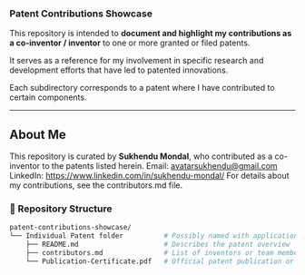 ### Patent Contributions Showcase

This repository is intended to **document and highlight my contributions as a co-inventor / inventor** to one or more granted or filed patents.

It serves as a reference for my involvement in specific research and development efforts that have led to patented innovations.

Each subdirectory corresponds to a patent where I have contributed to certain components.

---

## About Me
This repository is curated by **Sukhendu Mondal**, who contributed as a co-inventor to the patents listed herein. 
Email: avatarsukhendu@gmail.com  
LinkedIn: <a href='https://www.linkedin.com/in/sukhendu-mondal/'>https://www.linkedin.com/in/sukhendu-mondal/</a>
For details about my contributions, see the contributors.md file.


### 📁 Repository Structure
```bash
patent-contributions-showcase/
└── Individual Patent folder          # Possibly named with application number
    ├── README.md                     # Describes the patent overview
    ├── contributors.md               # List of inventors or team members
    └── Publication-Certificate.pdf   # Official patent publication or filing document
```
